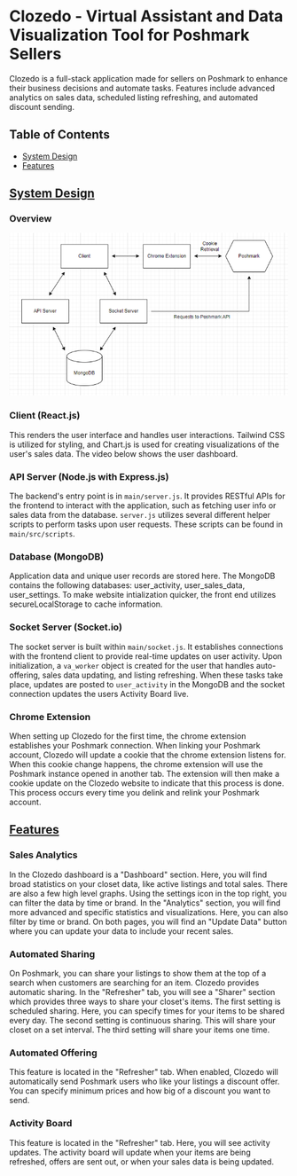 # Clozedo - Virtual Assistant and Data Visualization Tool for Poshmark Sellers

Clozedo is a full-stack application made for sellers on Poshmark to enhance their business decisions and automate tasks. Features include advanced analytics on sales data, scheduled listing refreshing, and automated discount sending.

## Table of Contents

- [System Design](#system-design)
- [Features](#features)

## [System Design](#system-design)

### Overview
![](main/public/system-design.png)


### Client (React.js)
This renders the user interface and handles user interactions. Tailwind CSS is utilized for styling, and Chart.js is used for creating visualizations of the user's sales data. The video below shows the user dashboard.


### API Server (Node.js with Express.js)
The backend's entry point is in ```main/server.js```. It provides RESTful APIs for the frontend to interact with the application, such as fetching user info or sales data from the database. ```server.js``` utilizes several different helper scripts to perform tasks upon user requests. These scripts can be found in ```main/src/scripts```.


### Database (MongoDB)
Application data and unique user records are stored here. The MongoDB contains the following databases: user_activity, user_sales_data, user_settings. To make website intialization quicker, the front end utilizes secureLocalStorage to cache information. 


### Socket Server (Socket.io)
The socket server is built within ```main/socket.js```. It establishes connections with the frontend client to provide real-time updates on user activity. Upon initialization, a ```va_worker``` object is created for the user that handles auto-offering, sales data updating, and listing refreshing. When these tasks take place, updates are posted to ```user_activity``` in the MongoDB and the socket connection updates the users Activity Board live.


### Chrome Extension
When setting up Clozedo for the first time, the chrome extension establishes your Poshmark connection. When linking your Poshmark account, Clozedo will update a cookie that the chrome extension listens for. When this cookie change happens, the chrome extension will use the Poshmark instance opened in another tab. The extension will then make a cookie update on the Clozedo website to indicate that this process is done. This process occurs every time you delink and relink your Poshmark account.


## [Features](#features)
### Sales Analytics
In the Clozedo dashboard is a "Dashboard" section. Here, you will find broad statistics on your closet data, like active listings and total sales. There are also a few high level graphs. Using the settings icon in the top right, you can filter the data by time or brand. In the "Analytics" section, you will find more advanced and specific statistics and visualizations. Here, you can also filter by time or brand. On both pages, you will find an "Update Data" button where you can update your data to include your recent sales.


### Automated Sharing
On Poshmark, you can share your listings to show them at the top of a search when customers are searching for an item. Clozedo provides automatic sharing. In the "Refresher" tab, you will see a "Sharer" section which provides three ways to share your closet's items. The first setting is scheduled sharing. Here, you can specify times for your items to be shared every day. The second setting is continuous sharing. This will share your closet on a set interval. The third setting will share your items one time.


### Automated Offering
This feature is located in the "Refresher" tab. When enabled, Clozedo will automatically send Poshmark users who like your listings a discount offer. You can specify minimum prices and how big of a discount you want to send.


### Activity Board
This feature is located in the "Refresher" tab. Here, you will see activity updates. The activity board will update when your items are being refreshed, offers are sent out, or when your sales data is being updated.

